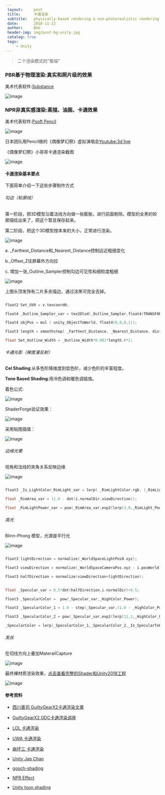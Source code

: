 ```yaml
---
 layout:     post
 title:      卡通渲染
 subtitle:   physically-based rendering & non-photorealistic rendering
 date:       2018-11-22
 author:     Bob
 header-img: img/post-bg-unity.jpg
 catalog: true
 tags:
     - Unity
---
```


 > 二个渲染模式的"极端"

### PBR基于物理渲染:真实和照片级的效果
美术代表软件:[Substance](https://www.allegorithmic.com/substance)

 ![image](/img/n_0.png)

### NPR非真实感渲染:素描、油画、卡通效果

美术代表软件:[Psoft Pencil](https://www.psoft.co.jp/jp/corporate/labo/pencilgameengine/)

 ![image](/img/estars.png)

日本团队用Pencil做的《偶像梦幻祭》虚拟演唱会[Youtube:3d live](https://www.youtube.com/watch?v=W8orWGbOmjw) 


《偶像梦幻祭》小哥哥卡通渲染截图

![image](/img/estars2.png)


#### 卡通渲染基本要点

下面简单介绍一下这些步骤制作方式


######  勾边（轮廓线）

第一阶段，把3D模型沿着法线方向做一些膨胀，进行前面剔除。模型的全黑的轮廓描绘出来了，把这个暂且保存起来。

第二阶段，把这个3D模型按本来的大小，正常进行渲染。

![image](/img/n_3.png)

a. _Farthest_Distance和_Nearest_Distance控制远近粗细变化

b._Offset_Z往屏幕外方向拉

c. 增加一张_Outline_Sampler控制勾边可见性和细粒度粗细

![image](/img/n_2.png)

上图头顶发饰有二片多余描边，通过涂黑可完全去掉。

```c

float2 Set_UV0 = v.texcoord0;

float4 _Outline_Sampler_var = tex2Dlod(_Outline_Sampler,float4(TRANSFORM_TEX(Set_UV0, _Outline_Sampler),0.0,0));

float4 objPos = mul ( unity_ObjectToWorld, float4(0,0,0,1));

float3 length = smoothstep( _Farthest_Distance, _Nearest_Distance, distance(objPos.rgb,_WorldSpaceCameraPos))*_Outline_Sampler_var.rgb;

float Set_Outline_Width = _Outline_Width*0.001*length.r*2;


```

######  卡通光影（梯度漫反射）

**Cel Shading**:从多色阶降维度到低色阶，减少色阶的丰富程度。

**Tone Based Shading**:用冷色调和暖色调插值。

着色公式:

![image](/img/u_69.png)

ShaderForge验证效果：

![image](/img/u_68.png)

采用贴图插值：

![image](/img/n_6.png)


######  边缘光晕

视角和法线的夹角关系反映边缘

![image](/img/n_5.png)

```c

float3 _Is_LightColor_RimLight_var = lerp( _RimLightColor.rgb, (_RimLightColor.rgb*lightColor), _Is_LightColor_RimLight );

float _RimArea_var = (1.0 - dot(i.normalDir,viewDirection));

float _RimLightPower_var = pow(_RimArea_var,exp2(lerp(3,0,_RimLight_Power)));

```

######  高光

Blinn-Phong 模型，光源是平行光

![image](/img/n_4.png)

```c

float3 lightDirection = normalize(_WorldSpaceLightPos0.xyz);

float3 viewDirection = normalize(_WorldSpaceCameraPos.xyz - i.posWorld.xyz);

float3 halfDirection = normalize(viewDirection+lightDirection);

				
float _Specular_var = 0.5*dot(halfDirection,i.normalDir)+0.5;

float3 _SpecularColor =  pow(_Specular_var,_HighColor_Power);

float3 _SpecularColor_1 = 1.0 - step(_Specular_var,(1.0 - _HighColor_Power));

float3 _SpecularColor_2 = pow(_Specular_var,exp2(lerp(11,1,_HighColor_Power)));

_SpecularColor = lerp(_SpecularColor_1,_SpecularColor_2,_Is_SpecularToHighColor);


```

######  发丝

在切线方向上叠加MaterailCapture

![image](/img/n_7.png)



最终裸材质渲染效果，[点击查看完整的Shader和Unity2018工程](https://github.com/chenanbao/cartoon/blob/master/Assets/Models/Materials/CarToonShader.shader)

![image](/img/n_1.png)




#### 参考资料

 + [西川善司 GuiltyGearX2卡通渲染文章](https://www.4gamer.net/games/216/G021678/20140703095/)

 + [GuiltyGearX2 GDC卡通渲染讲座](https://www.youtube.com/watch?v=yhGjCzxJV3E)

 + [LOL 卡通渲染](https://engineering.riotgames.com/news/trip-down-lol-graphics-pipeline)

 + [UWA 卡通渲染](https://blog.uwa4d.com/archives/usparkle_cartoonshading.html)

 + [崩坏三 卡通渲染](http://youxiputao.com/articles/11839)

 + [Unity Jap Chan](https://github.com/unity3d-jp/unitychan-crs)

 + [gooch-shading](https://rendermeapangolin.wordpress.com/2015/05/07/gooch-shading/)

 + [NPR Effect](https://github.com/X4---/NPR)

 + [Unity toon shading](https://boostlog.io/@hassie.walsh71/3d-animation-expression-using-unity-toon-shading-5a71fc3a52b91d9de6d0bdc9)